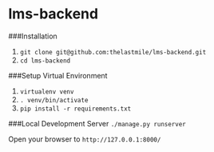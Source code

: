 # lms-backend


###Installation
1. ```git clone git@github.com:thelastmile/lms-backend.git```
2. ```cd lms-backend```

###Setup Virtual Environment
1. ```virtualenv venv```
2. ```. venv/bin/activate```
3. ```pip install -r requirements.txt```

###Local Development Server
```./manage.py runserver```

Open your browser to ```http://127.0.0.1:8000/```
